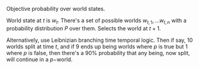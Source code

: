 


Objective probability over world states.

World state at $t$ is $w_t$. There's a set of possible worlds $w_{t,1},\dots w_{t,n}$ with a probability distribution $P$ over them. Selects the world at $t+1$. 

Alternatively, use Leibnizian branching time temporal logic. Then if say, $10$ worlds split at time $t$, and if 9 ends up being worlds where $p$ is true but 1 where $p$ is false, then there's a 90% probability that any being, now split, will continue in a $p-$world. 

